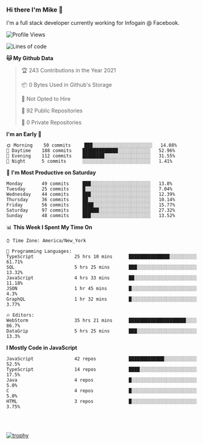 ### Hi there I'm Mike 👋
I'm a full stack developer currently working for Infogain @ Facebook.

<!--START_SECTION:waka-->
![Profile Views](http://img.shields.io/badge/Profile%20Views-0-blue)

![Lines of code](https://img.shields.io/badge/From%20Hello%20World%20I%27ve%20Written-1.2%20million%20lines%20of%20code-blue)

**🐱 My Github Data** 

> 🏆 243 Contributions in the Year 2021
 > 
> 📦 0 Bytes Used in Github's Storage 
 > 
> 🚫 Not Opted to Hire
 > 
> 📜 92 Public Repositories 
 > 
> 🔑 0 Private Repositories  
 > 
**I'm an Early 🐤** 

```text
🌞 Morning    50 commits     ███░░░░░░░░░░░░░░░░░░░░░░   14.08% 
🌆 Daytime    188 commits    █████████████░░░░░░░░░░░░   52.96% 
🌃 Evening    112 commits    ████████░░░░░░░░░░░░░░░░░   31.55% 
🌙 Night      5 commits      ░░░░░░░░░░░░░░░░░░░░░░░░░   1.41%

```
📅 **I'm Most Productive on Saturday** 

```text
Monday       49 commits     ███░░░░░░░░░░░░░░░░░░░░░░   13.8% 
Tuesday      25 commits     █░░░░░░░░░░░░░░░░░░░░░░░░   7.04% 
Wednesday    44 commits     ███░░░░░░░░░░░░░░░░░░░░░░   12.39% 
Thursday     36 commits     ██░░░░░░░░░░░░░░░░░░░░░░░   10.14% 
Friday       56 commits     ████░░░░░░░░░░░░░░░░░░░░░   15.77% 
Saturday     97 commits     ██████░░░░░░░░░░░░░░░░░░░   27.32% 
Sunday       48 commits     ███░░░░░░░░░░░░░░░░░░░░░░   13.52%

```


📊 **This Week I Spent My Time On** 

```text
⌚︎ Time Zone: America/New_York

💬 Programming Languages: 
TypeScript               25 hrs 10 mins      ███████████████░░░░░░░░░░   61.71% 
SQL                      5 hrs 25 mins       ███░░░░░░░░░░░░░░░░░░░░░░   13.32% 
JavaScript               4 hrs 33 mins       ██░░░░░░░░░░░░░░░░░░░░░░░   11.18% 
JSON                     1 hr 45 mins        █░░░░░░░░░░░░░░░░░░░░░░░░   4.3% 
GraphQL                  1 hr 32 mins        █░░░░░░░░░░░░░░░░░░░░░░░░   3.77%

🔥 Editors: 
WebStorm                 35 hrs 21 mins      █████████████████████░░░░   86.7% 
DataGrip                 5 hrs 25 mins       ███░░░░░░░░░░░░░░░░░░░░░░   13.3%

```

**I Mostly Code in JavaScript** 

```text
JavaScript               42 repos            █████████████░░░░░░░░░░░░   52.5% 
TypeScript               14 repos            ████░░░░░░░░░░░░░░░░░░░░░   17.5% 
Java                     4 repos             █░░░░░░░░░░░░░░░░░░░░░░░░   5.0% 
C                        4 repos             █░░░░░░░░░░░░░░░░░░░░░░░░   5.0% 
HTML                     3 repos             █░░░░░░░░░░░░░░░░░░░░░░░░   3.75%

```



<!--END_SECTION:waka-->

##### &nbsp;
[![trophy](https://github-profile-trophy.vercel.app/?username=uptonm&theme=dracula)](https://github.com/ryo-ma/github-profile-trophy)
